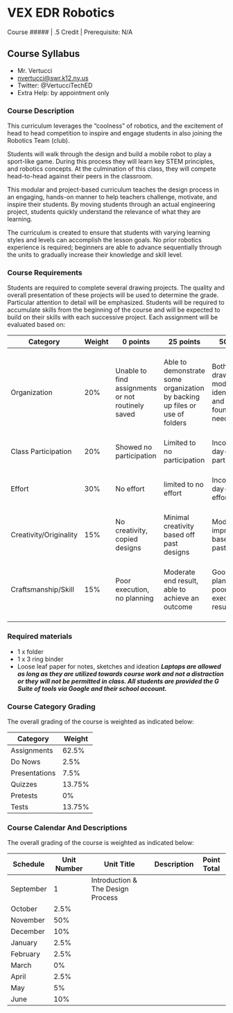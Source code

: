 # VEX EDR Robotics

Course ##### | .5 Credit | Prerequisite: N/A

## Course Syllabus

- Mr. Vertucci
- nvertucci@swr.k12.ny.us
- Twitter: @VertucciTechED
- Extra Help: by appointment only

### Course Description

This curriculum leverages the “coolness” of robotics, and the excitement of head to head competition to inspire and engage students in also joining the Robotics Team (club).

Students will walk through the design and build a mobile robot to play a sport-like game.  During this process they will learn key STEM principles, and robotics concepts.  At the culmination of this class, they will compete head-to-head against their peers in the classroom.

This modular and project-based curriculum teaches the design process in an engaging, hands-on manner to help teachers challenge, motivate, and inspire their students.  By moving students through an actual engineering project, students quickly understand the relevance of what they are learning.

The curriculum is created to ensure that students with varying learning styles and levels can accomplish the lesson goals.  No prior robotics experience is required; beginners are able to advance sequentially through the units to gradually increase their knowledge and skill level.

### Course Requirements

Students are required to complete several drawing projects.  The quality and overall presentation of these projects will be used to determine the grade.  Particular attention to detail will be emphasized. Students will be required to accumulate skills from the beginning of the course and will be expected to build on their skills with each successive project. Each assignment will be evaluated based on:

| Category | Weight | 0 points  | 25 points | 50 points | 75 points | 100 points |
| ------------- | ------------- | ------------- | ------------- | ------------- | ------------- | ------------- |
| Organization | 20% | Unable to find assignments or not routinely saved | Able to demonstrate some organization by backing up files or use of folders | Both drawings and models are identifiable and can be found if needed | All drawings are in a folder and models organized by folders in Google Drive | All drawings are in a folder labeled correctly and models organized by folders in Google Drive labeled correctly |
| Class Participation | 20% | Showed no participation | Limited to no participation | Inconsistent day-to-day participation | Participated only when needed  | Engaged daily and actively participated |
| Effort | 30% | No effort | limited to no effort | Inconsistent day-to-day effort | Showed effort only when needed or routinely directed | Continuous day-to-day effort with or without direction |
| Creativity/Originality | 15% | No creativity, copied designs | Minimal creativity based off past designs | Moderate improvements based off past designs | Complete overhaul of past or found designs | Completely new idea/design |
| Craftsmanship/Skill | 15% | Poor execution, no planning | Moderate end result, able to achieve an outcome | Good planning but poorly executed end result | Good planning and good end result although not what had been designed or communicated | Great planning & execution able to achieve what had been designed or communicated |


### Required materials

- 1 x folder
- 1 x 3 ring binder
- Loose leaf paper for notes, sketches and ideation
***Laptops are allowed as long as they are utilized towards course work and not a distraction or they will not be permitted in class. All students are provided the G Suite of tools via Google and their school account.***

### Course Category Grading

The overall grading of the course is weighted as indicated below:

| Category | Weight |
| ------------- | ------------- |
| Assignments | 62.5% |
| Do Nows | 2.5% |
| Presentations | 7.5% |
| Quizzes | 13.75% |
| Pretests | 0% |
| Tests | 13.75% |

### Course Calendar And Descriptions

The overall grading of the course is weighted as indicated below:

| Schedule | Unit Number | Unit Title | Description | Point Total |
| ------------- | ------------- | ------------- | ------------- | ------------- |
| September | 1 | Introduction & The Design Process |
| October | 2.5% |
| November | 50% |
| December | 10% |
| January | 2.5% |
| February | 2.5% |
| March | 0% |
| April | 2.5% |
| May | 5% |
| June | 10% |
